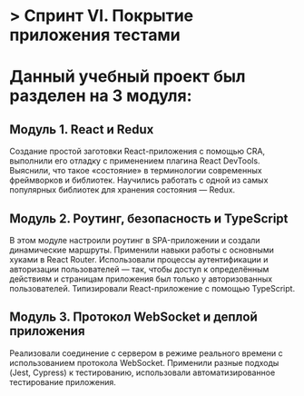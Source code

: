 # > Спринт VI. Покрытие приложения тестами

# Данный учебный проект был разделен на 3 модуля:

## Модуль 1. React и Redux
Создание простой заготовки React-приложения с помощью CRA, выполнили его отладку с применением плагина React DevTools. Выяснили, что такое «состояние» в терминологии современных фреймворков и библиотек. Научились работать с одной из самых популярных библиотек для хранения состояния — Redux.

## Модуль 2. Роутинг, безопасность и TypeScript
В этом модуле настроили роутинг в SPA-приложении и создали динамические маршруты. Применили навыки работы с основными хуками в React Router. Использовали процессы аутентификации и авторизации пользователей — так, чтобы доступ к определённым действиям и страницам приложения был только у авторизованных пользователей. Типизировали React-приложение с помощью TypeScript.

## Модуль 3. Протокол WebSocket и деплой приложения
Реализовали соединение с сервером в режиме реального времени с использованием протокола WebSocket. Применили разные подходы (Jest, Cypress) к тестированию, использовали автоматизированное тестирование приложения.
